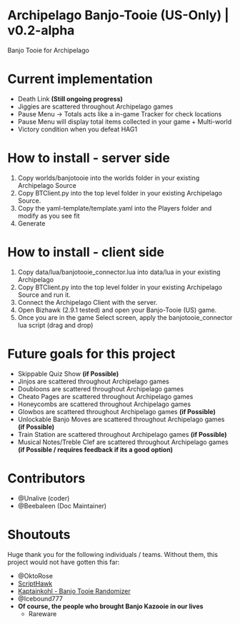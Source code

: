 # Archipelago Banjo-Tooie (US-Only) | v0.2-alpha
Banjo Tooie for Archipelago 

# Current implementation
- Death Link **(Still ongoing progress)**
- Jiggies are scattered throughout Archipelago games
- Pause Menu -> Totals acts like a in-game Tracker for check locations
- Pause Menu will display total items collected in your game + Multi-world
- Victory condition when you defeat HAG1

# How to install - server side
1. Copy worlds/banjotooie into the worlds folder in your existing Archipelago Source
2. Copy BTClient.py into the top level folder in your existing Archipelago Source. 
4. Copy the yaml-template/template.yaml into the Players folder and modify as you see fit
5. Generate

# How to install - client side
1. Copy data/lua/banjotooie_connector.lua into data/lua in your existing Archipelago
3. Copy BTClient.py into the top level folder in your existing Archipelago Source and run it.
4. Connect the Archipelago Client with the server.
5. Open Bizhawk (2.9.1 tested) and open your Banjo-Tooie (US) game.
6. Once you are in the game Select screen, apply the banjotooie_connector lua script (drag and drop)

# Future goals for this project
- Skippable Quiz Show **(if Possible)**
- Jinjos are scattered throughout Archipelago games 
- Doubloons are scattered throughout Archipelago games
- Cheato Pages are scattered throughout Archipelago games
- Honeycombs are scattered throughout Archipelago games
- Glowbos are scattered throughout Archipelago games **(if Possible)**
- Unlockable Banjo Moves are scattered throughout Archipelago games **(if Possible)**
- Train Station are scattered throughout Archipelago games **(if Possible)**
- Musical Notes/Treble Clef are scattered throughout Archipelago games **(if Possible / requires feedback if its a good option)**

# Contributors
 - @Unalive (coder)
 - @Beebaleen (Doc Maintainer)

# Shoutouts
Huge thank you for the following individuals / teams. Without them, this project would not have gotten this far:
 - @OktoRose
 - <a href='https://github.com/Isotarge/ScriptHawk'>ScriptHawk</a>
 - <a href="https://github.com/kaptainkohl/BTRandoLUA">Kaptainkohl - Banjo Tooie Randomizer</a>
 - @Icebound777
 - **Of course, the people who brought Banjo Kazooie in our lives**
    - Rareware